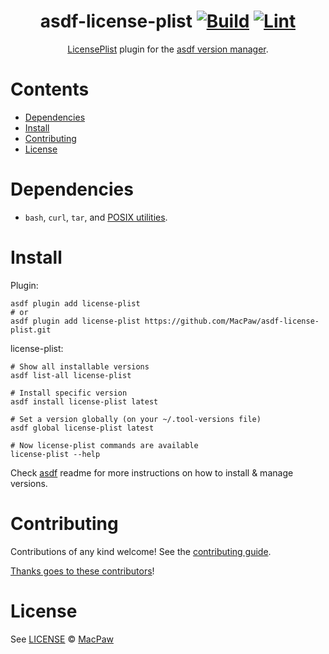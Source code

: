 <div align="center">

# asdf-license-plist [![Build](https://github.com/MacPaw/asdf-license-plist/actions/workflows/build.yml/badge.svg)](https://github.com/MacPaw/asdf-license-plist/actions/workflows/build.yml) [![Lint](https://github.com/MacPaw/asdf-license-plist/actions/workflows/lint.yml/badge.svg)](https://github.com/MacPaw/asdf-license-plist/actions/workflows/lint.yml)

[LicensePlist](https://github.com/mono0926/LicensePlist) plugin for the [asdf version manager](https://asdf-vm.com).

</div>

# Contents

- [Dependencies](#dependencies)
- [Install](#install)
- [Contributing](#contributing)
- [License](#license)

# Dependencies

- `bash`, `curl`, `tar`, and [POSIX utilities](https://pubs.opengroup.org/onlinepubs/9699919799/idx/utilities.html).

# Install

Plugin:

```shell
asdf plugin add license-plist
# or
asdf plugin add license-plist https://github.com/MacPaw/asdf-license-plist.git
```

license-plist:

```shell
# Show all installable versions
asdf list-all license-plist

# Install specific version
asdf install license-plist latest

# Set a version globally (on your ~/.tool-versions file)
asdf global license-plist latest

# Now license-plist commands are available
license-plist --help
```

Check [asdf](https://github.com/asdf-vm/asdf) readme for more instructions on how to
install & manage versions.

# Contributing

Contributions of any kind welcome! See the [contributing guide](contributing.md).

[Thanks goes to these contributors](https://github.com/MacPaw/asdf-license-plist/graphs/contributors)!

# License

See [LICENSE](LICENSE) © [MacPaw](https://github.com/MacPaw/)

